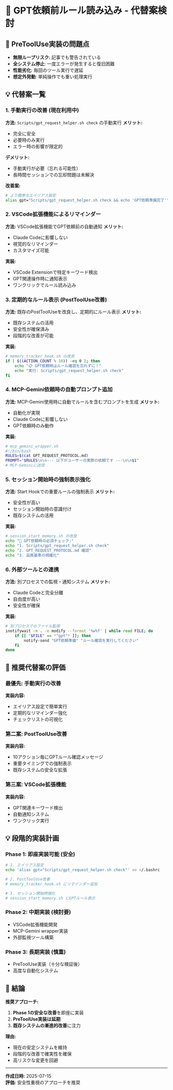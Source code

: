 # 🔄 GPT依頼前ルール読み込み - 代替案検討

## 🚨 PreToolUse実装の問題点
- **無限ループリスク**: 記事でも警告されている
- **全システム停止**: 一度エラーが発生すると復旧困難
- **性能劣化**: 毎回のツール実行で遅延
- **想定外発動**: 単純操作でも重い処理実行

## 💡 代替案一覧

### 1. 手動実行の改善 (現在利用中)
**方法:** `Scripts/gpt_request_helper.sh check` の手動実行
**メリット:**
- 完全に安全
- 必要時のみ実行
- エラー時の影響が限定的

**デメリット:**
- 手動実行が必要（忘れる可能性）
- 長時間セッションでの忘却問題は未解決

**改善案:**
```bash
# より簡単なエイリアス設定
alias gpt="Scripts/gpt_request_helper.sh check && echo 'GPT依頼準備完了'"
```

### 2. VSCode拡張機能によるリマインダー
**方法:** VSCode拡張機能でGPT依頼前の自動通知
**メリット:**
- Claude Codeに影響しない
- 視覚的なリマインダー
- カスタマイズ可能

**実装:**
- VSCode Extensionで特定キーワード検出
- GPT関連操作時に通知表示
- ワンクリックでルール読み込み

### 3. 定期的なルール表示 (PostToolUse改善)
**方法:** 既存のPostToolUseを改良し、定期的にルール表示
**メリット:**
- 既存システムの活用
- 安全性が確保済み
- 段階的な改善が可能

**実装:**
```bash
# memory_tracker_hook.sh の改良
if [ $((ACTION_COUNT % 10)) -eq 0 ]; then
    echo "📋 GPT依頼時はルール確認を忘れずに！"
    echo "実行: Scripts/gpt_request_helper.sh check"
fi
```

### 4. MCP-Gemini依頼時の自動プロンプト追加
**方法:** MCP-Gemini使用時に自動でルールを含むプロンプトを生成
**メリット:**
- 自動化が実現
- Claude Codeに影響しない
- GPT依頼時のみ動作

**実装:**
```bash
# mcp_gemini_wrapper.sh
#!/bin/bash
RULES=$(cat GPT_REQUEST_PROTOCOL.md)
PROMPT="$RULES\n\n--- 以下がユーザーの実際の依頼です ---\n\n$1"
# MCP-Geminiに送信
```

### 5. セッション開始時の強制表示強化
**方法:** Start Hookでの重要ルールの強制表示
**メリット:**
- 安全性が高い
- セッション開始時の意識付け
- 既存システムの活用

**実装:**
```bash
# session_start_memory.sh の改良
echo "🤖 GPT依頼時の必須チェック:"
echo "1. Scripts/gpt_request_helper.sh check"
echo "2. GPT_REQUEST_PROTOCOL.md 確認"
echo "3. 品質基準の明確化"
```

### 6. 外部ツールとの連携
**方法:** 別プロセスでの監視・通知システム
**メリット:**
- Claude Codeと完全分離
- 自由度が高い
- 安全性が確保

**実装:**
```bash
# 別プロセスでのファイル監視
inotifywait -m . -e modify --format '%w%f' | while read FILE; do
    if [[ "$FILE" == *"gpt"* ]]; then
        notify-send "GPT依頼準備" "ルール確認を実行してください"
    fi
done
```

## 🎯 推奨代替案の評価

### 最優先: 手動実行の改善
**実装内容:**
- エイリアス設定で簡単実行
- 定期的なリマインダー強化
- チェックリストの可視化

### 第二案: PostToolUse改善
**実装内容:**
- 10アクション毎にGPTルール確認メッセージ
- 重要タイミングでの強制表示
- 既存システムの安全な拡張

### 第三案: VSCode拡張機能
**実装内容:**
- GPT関連キーワード検出
- 自動通知システム
- ワンクリック実行

## 💡 段階的実装計画

### Phase 1: 即座実装可能 (安全)
```bash
# 1. エイリアス設定
echo 'alias gpt="Scripts/gpt_request_helper.sh check"' >> ~/.bashrc

# 2. PostToolUse改善
# memory_tracker_hook.sh にリマインダー追加

# 3. セッション開始時強化
# session_start_memory.sh にGPTルール表示
```

### Phase 2: 中期実装 (検討要)
- VSCode拡張機能開発
- MCP-Gemini wrapper実装
- 外部監視ツール構築

### Phase 3: 長期実装 (慎重)
- PreToolUse実装（十分な検証後）
- 高度な自動化システム

## 🔧 結論

**推奨アプローチ:**
1. **Phase 1の安全な改善**を即座に実装
2. **PreToolUse実装は延期**
3. **既存システムの漸進的改善**に注力

**理由:**
- 現在の安定システムを維持
- 段階的な改善で確実性を確保
- 高リスクな変更を回避

---

**作成日時:** 2025-07-15  
**評価:** 安全性重視のアプローチを推奨